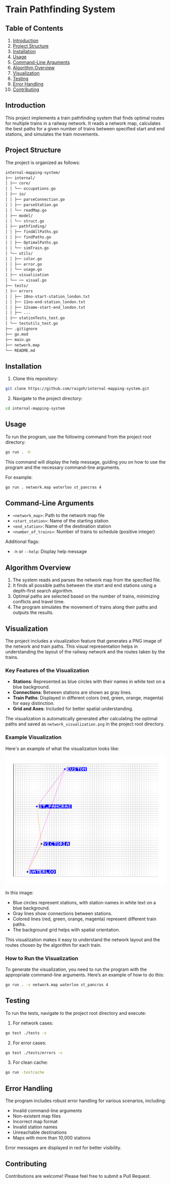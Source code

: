 # Train Pathfinding System

## Table of Contents

1. [Introduction](#introduction)
2. [Project Structure](#project-structure)
3. [Installation](#installation)
4. [Usage](#usage)
5. [Command-Line Arguments](#command-line-arguments)
6. [Algorithm Overview](#algorithm-overview)
7. [Visualization](#visualization)
8. [Testing](#testing)
9. [Error Handling](#error-handling)
10. [Contributing](#contributing)

## Introduction

This project implements a train pathfinding system that finds optimal routes for multiple trains in a railway network. It reads a network map, calculates the best paths for a given number of trains between specified start and end stations, and simulates the train movements.

## Project Structure

The project is organized as follows:

```bash
internal-mapping-system/
├── internal/
│ ├── core/
│ │ └── occupations.go
│ ├── io/
│ │ ├── parseConnection.go
│ │ ├── parseStation.go
│ │ └── readMap.go
│ ├── model/
│ │ └── struct.go
│ ├── pathfinding/
│ │ ├── findAllPaths.go
│ │ ├── findPaths.go
│ │ ├── OptimalPaths.go
│ │ └── simTrain.go
│ └── utils/
│ │ ├── color.go
│ │ ├── error.go
│ │ └── usage.go
│ ├── visualization
│ └── ── visual.go
├── tests/
│ ├── errors
│ │ ├── 10no-start-station_london.txt
│ │ ├── 11no-end-station_london.txt
│ │ ├── 12same-start-end_london.txt
│ │ ├── ...
│ ├── stationTests_test.go
│ └── testutils_test.go
├── .gitignore
├── go.mod
├── main.go
├── network.map
└── README.md
```

## Installation

1. Clone this repository:

```bash
git clone https://github.com/raigoh/internal-mapping-system.git
```

2. Navigate to the project directory:

```bash
cd internal-mapping-system
```

## Usage

To run the program, use the following command from the project root directory:

```bash
go run . -h
```

This command will display the help message, guiding you on how to use the program and the necessary command-line arguments.

For example:

```bash
go run . network.map waterloo st_pancras 4
```

## Command-Line Arguments

- `<network_map>`: Path to the network map file
- `<start_station>`: Name of the starting station
- `<end_station>`: Name of the destination station
- `<number_of_trains>`: Number of trains to schedule (positive integer)

Additional flags:

- `-h` or `--help`: Display help message

## Algorithm Overview

1. The system reads and parses the network map from the specified file.
2. It finds all possible paths between the start and end stations using a depth-first search algorithm.
3. Optimal paths are selected based on the number of trains, minimizing conflicts and travel time.
4. The program simulates the movement of trains along their paths and outputs the results.

## Visualization

The project includes a visualization feature that generates a PNG image of the network and train paths. This visual representation helps in understanding the layout of the railway network and the routes taken by the trains.

### Key Features of the Visualization

- **Stations**: Represented as blue circles with their names in white text on a blue background.
- **Connections**: Between stations are shown as gray lines.
- **Train Paths**: Displayed in different colors (red, green, orange, magenta) for easy distinction.
- **Grid and Axes**: Included for better spatial understanding.

The visualization is automatically generated after calculating the optimal paths and saved as `network_visualization.png` in the project root directory.

### Example Visualization

Here's an example of what the visualization looks like:

![Network Visualization](network_visualization.png)

In this image:

- Blue circles represent stations, with station names in white text on a blue background.
- Gray lines show connections between stations.
- Colored lines (red, green, orange, magenta) represent different train paths.
- The background grid helps with spatial orientation.

This visualization makes it easy to understand the network layout and the routes chosen by the algorithm for each train.

### How to Run the Visualization

To generate the visualization, you need to run the program with the appropriate command-line arguments. Here’s an example of how to do this:

```bash
go run . -v network.map waterloo st_pancras 4
```

## Testing

To run the tests, navigate to the project root directory and execute:

1. For network cases:

```bash
go test ./tests -v
```

2. For error cases:

```bash
go test ./tests/errors -v
```

3. For clean cache:

```bash
go run -testcache
```

## Error Handling

The program includes robust error handling for various scenarios, including:

- Invalid command-line arguments
- Non-existent map files
- Incorrect map format
- Invalid station names
- Unreachable destinations
- Maps with more than 10,000 stations

Error messages are displayed in red for better visibility.

## Contributing

Contributions are welcome! Please feel free to submit a Pull Request.
